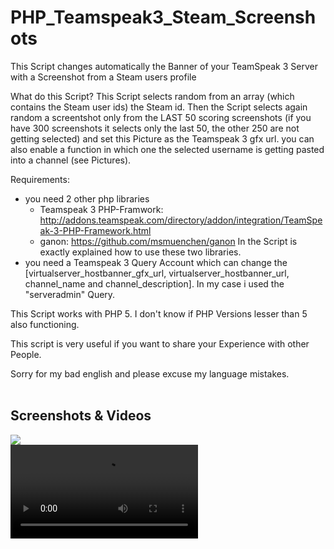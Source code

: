 # PHP_Teamspeak3_Steam_Screenshots
This Script changes automatically the Banner of your TeamSpeak 3 Server with a Screenshot from a Steam users profile

What do this Script?
  This Script selects random from an array (which contains the Steam user ids) the Steam id. Then the Script selects again random a screentshot only from the LAST 50 scoring screenshots (if you have 300 screenshots it selects only the last 50, the other 250 are not getting selected) and set this Picture as the Teamspeak 3 gfx url. you can also enable a function in which one the selected username is getting pasted into a channel (see Pictures).

Requirements:
- you need 2 other php libraries
  - Teamspeak 3 PHP-Framwork: http://addons.teamspeak.com/directory/addon/integration/TeamSpeak-3-PHP-Framework.html
  - ganon: https://github.com/msmuenchen/ganon
In the Script is exactly explained how to use these two libraries.
- you need a Teamspeak 3 Query Account which can change the [virtualserver_hostbanner_gfx_url, virtualserver_hostbanner_url, channel_name and channel_description]. In my case i used the "serveradmin" Query.

This Script works with PHP 5. I don't know if PHP Versions lesser than 5 also functioning.

This script is very useful if you want to share your Experience with other People.

Sorry for my bad english and please excuse my language mistakes.
<br>
<br>
<h2>Screenshots & Videos</h2>
<img src="https://github.com/Darthbob/PHP_Teamspeak3_Steam_Screenshots/blob/master/media/screenshot_1.png">
<br>
<video src="https://github.com/Darthbob/PHP_Teamspeak3_Steam_Screenshots/blob/master/media/video.mp4">
